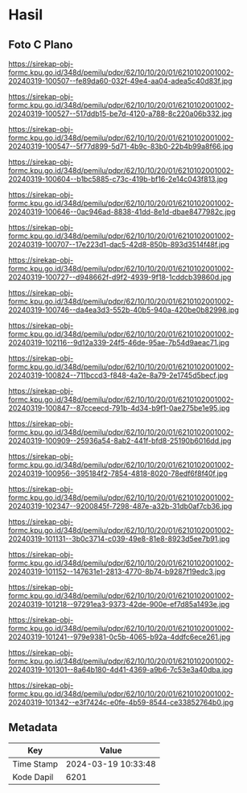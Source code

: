 # Hasil

## Foto C Plano

https://sirekap-obj-formc.kpu.go.id/348d/pemilu/pdpr/62/10/10/20/01/6210102001002-20240319-100507--fe89da60-032f-49e4-aa04-adea5c40d83f.jpg

https://sirekap-obj-formc.kpu.go.id/348d/pemilu/pdpr/62/10/10/20/01/6210102001002-20240319-100527--517ddb15-be7d-4120-a788-8c220a06b332.jpg

https://sirekap-obj-formc.kpu.go.id/348d/pemilu/pdpr/62/10/10/20/01/6210102001002-20240319-100547--5f77d899-5d71-4b9c-83b0-22b4b99a8f66.jpg

https://sirekap-obj-formc.kpu.go.id/348d/pemilu/pdpr/62/10/10/20/01/6210102001002-20240319-100604--b1bc5885-c73c-419b-bf16-2e14c043f813.jpg

https://sirekap-obj-formc.kpu.go.id/348d/pemilu/pdpr/62/10/10/20/01/6210102001002-20240319-100646--0ac946ad-8838-41dd-8e1d-dbae8477982c.jpg

https://sirekap-obj-formc.kpu.go.id/348d/pemilu/pdpr/62/10/10/20/01/6210102001002-20240319-100707--17e223d1-dac5-42d8-850b-893d3514f48f.jpg

https://sirekap-obj-formc.kpu.go.id/348d/pemilu/pdpr/62/10/10/20/01/6210102001002-20240319-100727--d948662f-d9f2-4939-9f18-1cddcb39860d.jpg

https://sirekap-obj-formc.kpu.go.id/348d/pemilu/pdpr/62/10/10/20/01/6210102001002-20240319-100746--da4ea3d3-552b-40b5-940a-420be0b82998.jpg

https://sirekap-obj-formc.kpu.go.id/348d/pemilu/pdpr/62/10/10/20/01/6210102001002-20240319-102116--9d12a339-24f5-46de-95ae-7b54d9aeac71.jpg

https://sirekap-obj-formc.kpu.go.id/348d/pemilu/pdpr/62/10/10/20/01/6210102001002-20240319-100824--711bccd3-f848-4a2e-8a79-2e1745d5becf.jpg

https://sirekap-obj-formc.kpu.go.id/348d/pemilu/pdpr/62/10/10/20/01/6210102001002-20240319-100847--87cceecd-791b-4d34-b9f1-0ae275be1e95.jpg

https://sirekap-obj-formc.kpu.go.id/348d/pemilu/pdpr/62/10/10/20/01/6210102001002-20240319-100909--25936a54-8ab2-441f-bfd8-25190b6016dd.jpg

https://sirekap-obj-formc.kpu.go.id/348d/pemilu/pdpr/62/10/10/20/01/6210102001002-20240319-100956--395184f2-7854-4818-8020-78edf6f8f40f.jpg

https://sirekap-obj-formc.kpu.go.id/348d/pemilu/pdpr/62/10/10/20/01/6210102001002-20240319-102347--9200845f-7298-487e-a32b-31db0af7cb36.jpg

https://sirekap-obj-formc.kpu.go.id/348d/pemilu/pdpr/62/10/10/20/01/6210102001002-20240319-101131--3b0c3714-c039-49e8-81e8-8923d5ee7b91.jpg

https://sirekap-obj-formc.kpu.go.id/348d/pemilu/pdpr/62/10/10/20/01/6210102001002-20240319-101152--147631e1-2813-4770-8b74-b9287f19edc3.jpg

https://sirekap-obj-formc.kpu.go.id/348d/pemilu/pdpr/62/10/10/20/01/6210102001002-20240319-101218--97291ea3-9373-42de-900e-ef7d85a1493e.jpg

https://sirekap-obj-formc.kpu.go.id/348d/pemilu/pdpr/62/10/10/20/01/6210102001002-20240319-101241--979e9381-0c5b-4065-b92a-4ddfc6ece261.jpg

https://sirekap-obj-formc.kpu.go.id/348d/pemilu/pdpr/62/10/10/20/01/6210102001002-20240319-101301--8a64b180-4d41-4369-a9b6-7c53e3a40dba.jpg

https://sirekap-obj-formc.kpu.go.id/348d/pemilu/pdpr/62/10/10/20/01/6210102001002-20240319-101342--e3f7424c-e0fe-4b59-8544-ce33852764b0.jpg


## Metadata

| Key        | Value               |
| ---------- | ------------------- |
| Time Stamp | 2024-03-19 10:33:48 |
| Kode Dapil | 6201                |



